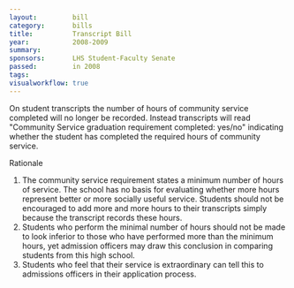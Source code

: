```yaml
---  
layout:         bill
category:       bills
title:          Transcript Bill
year:           2008-2009
summary:        
sponsors:       LHS Student-Faculty Senate
passed:         in 2008
tags:           
visualworkflow: true
---
```


On student transcripts the number of hours of community service completed will no longer be recorded. Instead transcripts will read "Community Service graduation requirement completed: yes/no" indicating whether the student has completed the required hours of community service. 

Rationale 
1. The community service requirement states a minimum number of hours of service. The school has no basis for evaluating whether more hours represent better or more socially useful service. Students should not be encouraged to add more and more hours to their transcripts simply because the transcript records these hours. 
2. Students who perform the minimal number of hours should not be made to look inferior to those who have performed more than the minimum hours, yet admission officers may draw this conclusion in comparing students from this high school. 
3. Students who feel that their service is extraordinary can tell this to admissions officers in their application process. 
